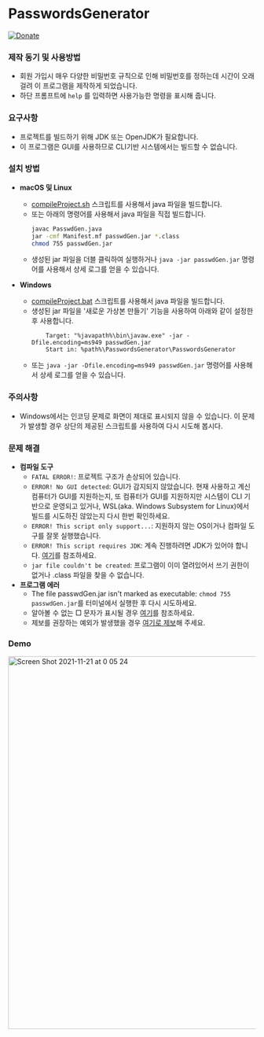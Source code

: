 # PasswordsGenerator
[![Donate](https://img.shields.io/badge/Donate-PayPal-green.svg)](https://paypal.me/hmDonate)
### 제작 동기 및 사용방법
- 회원 가입시 매우 다양한 비밀번호 규칙으로 인해 비밀번호를 정하는데 시간이 오래걸려 이 프로그램을 제작하게 되었습니다.
- 하단 프롬프트에 `help` 를 입력하면 사용가능한 명령을 표시해 줍니다.

### 요구사항
- 프로젝트를 빌드하기 위해 JDK 또는 OpenJDK가 필요합니다.
- 이 프로그램은 GUI를 사용하므로 CLI기반 시스템에서는 빌드할 수 없습니다.

### 설치 방법
- **macOS 및 Linux**
  - [compileProject.sh](https://github.com/HyeongminKim/PasswordsGenerator/blob/master/compileProject.sh) 스크립트를 사용해서 java 파일을 빌드합니다.
  - 또는 아래의 명령어를 사용해서 java 파일을 직접 빌드합니다.
    ``` bash
    javac PasswdGen.java
    jar -cmf Manifest.mf passwdGen.jar *.class
    chmod 755 passwdGen.jar
    ```
  - 생성된 jar 파일을 더블 클릭하여 실행하거나 `java -jar passwdGen.jar` 명령어를 사용해서 상세 로그를 얻을 수 있습니다.

- **Windows**
  - [compileProject.bat](https://github.com/HyeongminKim/PasswordsGenerator/blob/master/compileProject.bat) 스크립트를 사용해서 java 파일을 빌드합니다.
  - 생성된 jar 파일을 '새로운 가상본 만들기' 기능을 사용하여 아래와 같이 설정한 후 사용합니다.
    ```
        Target: "%javapath%\bin\javaw.exe" -jar -Dfile.encoding=ms949 passwdGen.jar
        Start in: %path%\PasswordsGenerator\PasswordsGenerator
    ```
  - 또는 `java -jar -Dfile.encoding=ms949 passwdGen.jar` 명령어를 사용해서 상세 로그를 얻을 수 있습니다.

### 주의사항
- Windows에서는 인코딩 문제로 화면이 제대로 표시되지 않을 수 있습니다. 이 문제가 발생할 경우 상단의 제공된 스크립트를 사용하여 다시 시도해 봅시다.

### 문제 해결
- **컴파일 도구**
  - `FATAL ERROR!`: 프로젝트 구조가 손상되어 있습니다.
  - `ERROR! No GUI detected`: GUI가 감지되지 않았습니다. 현재 사용하고 계신 컴퓨터가 GUI를 지원하는지, 또 컴퓨터가 GUI를 지원하지만 시스템이 CLI 기반으로 운영되고 있거나, WSL(aka. Windows Subsystem for Linux)에서 빌드를 시도하진 않았는지 다시 한번 확인하세요.
  - `ERROR! This script only support...`: 지원하지 않는 OS이거나 컴파일 도구를 잘못 실행했습니다.
  - `ERROR! This script requires JDK`: 계속 진행하려면 JDK가 있어야 합니다. [여기](https://github.com/HyeongminKim/PasswordsGenerator#%EC%9A%94%EA%B5%AC%EC%82%AC%ED%95%AD)를 참조하세요.
  - `jar file couldn't be created`: 프로그램이 이미 열려있어서 쓰기 권한이 없거나 .class 파일을 찾을 수 없습니다.
- **프로그램 에러**
  - The file passwdGen.jar isn't marked as executable: `chmod 755 passwdGen.jar`를 터미널에서 실행한 후 다시 시도하세요.
  - 알아볼 수 없는 □ 문자가 표시될 경우 [여기](https://github.com/HyeongminKim/PasswordsGenerator#%EC%A3%BC%EC%9D%98%EC%82%AC%ED%95%AD)를 참조하세요.
  - 제보를 권장하는 예외가 발생했을 경우 [여기로 제보](https://github.com/HyeongminKim/PasswordsGenerator/issues)해 주세요.

### Demo
<img width="758" alt="Screen Shot 2021-11-21 at 0 05 24" src="https://user-images.githubusercontent.com/25660580/142732280-c83b466b-8764-4a0d-bde9-ffd300e81dee.png">

